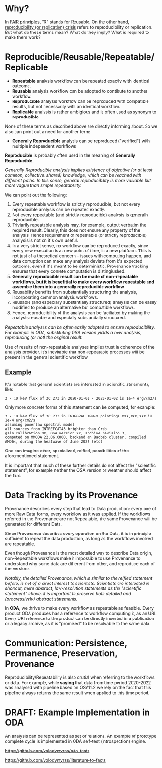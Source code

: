 # Why?

In [FAIR principles](https://www.go-fair.org/fair-principles/), "R" stands for Reusable. On the other hand, [reproducibility (or replication) crisis](https://en.wikipedia.org/wiki/Replication_crisis) refers to reproducibility or replication. But what do these terms mean? What do they imply? What is required to make them work?

# Reproducible/Reusable/Repeatable/Replicable

* __Repeatable__ analysis workflow can be repeated exactly with identical outcome.
* __Reusable__ analysis workflow can be adopted to contibute to another workflow.
* __Reproducible__ analysis workflow can be reproduced with compatible results, but not necessarily with an identical workflow.
* __Replicable__ analysis is rather ambigious and is often used as synonym to **reproducible**

None of these terms as described above are directly informing about. So we also can point out a need for another term:

* __Generally Reproducible__ analysis can be reproduced ("verified") with multiple independent workflows

**Reproducible** is probably often used in the meaning of **Generally Reproducible**.


*Generally Reproducible analysis implies existence of objective (or at least common, collective, shared) knowledge, which can be reached with different paths. In this sense, general reproducibility is more valuable but more vague than simple repeatablility.*

We can point out the following:

1. Every repeatable workflow is strictly reproducible, but not every reproducible analysis can be repeated exactly.
1. Not every repeatable (and strictly reproducible) analysis is generally reproducible.
1. Triviarily repeatable analysis may, for example, output verbatim the required result. Clearly, this does not ensure any property of the analysis. Hence requirement of repeatable (or strictly reproducible) analysis is not on it's own useful.
1. In a very strict sense, no workflow can be reproduced exactly, since every new execution is at new point of time, in a new platform. This is not just of a theoretical concern - issues with computing happen, and data corruption can make any analysis deviate from it's expected outcome, even if it's meant to be deterministic. Provenance tracking ensures that every conrete computation is distingiushed.
1. **Generally reproducible result can be made of non-repeatable workflows, but it is benefitial to make every workflow repeatable and assemble them into a generally reproducible workflow**
1. Reusability benefits from substantially structuring the analysis, incorporating common analysis workflows.
1. Reusable (and especially substantially structured) analysis can be easily modified to produce an alternative but compatible workflows.
1. Hence, reproducibility of the analysis can be faciliated by making the analysis reusable and especially substantially structured.

*Repeatable analyses can be often easily adopted to ensure reproducibility. For example in ODA, substituting OSA version yields a new analysis, reproducing (or not) the original result.*

Use of results of non-repeatable analyses implies trust in coherence of the analysis provider. It's inevitable that non-repeatable processes will be present in the general scientific workflow. 

## Example

It's notable that general scientists are interested in scientific statements, like:

```
3 - 10 keV flux of 3C 273 in 2020-01-01 - 2020-01-02 is 1e-4 erg/cm2/s
```

Only more concrete forms of this statement can be computed, for example: 

```
3 - 10 keV flux of 3C 273 in INTEGRAL JEM-X pointings XXX,XXX,XXX is 1e-4 erg/cm2/s 
assuming powerlaw spectral model
all sources from INTREFCAT43 brighter than Crab
gain calibration XX, OSA version YY, archive revision 3, 
computed on MMODA 22.06.0000, backend on Baobab cluster, compiled AMD64, during the heatwave of June 2022 (etc)
```

One can imagine other, specialized, reified, possibilities of the aforementioned statement.

It is important that much of these further details do not affect the "scientific statement", for example neither the OSA version or weather should affect the flux.

# Data Tracking by its Provenance

Provenance describes every step that lead to Data production: every one of more Raw Data forms, every workflow as it was applied.
If the workflows referred in the Provenance are not Repeatable, the same Provenance will be generated for different Data.

Since Provenance describes every operation on the Data, it is in principle sufficient to repeat the data production, as long as the workflows involved are repeatable.

Even though Provenance is the most detailed way to describe Data origin, non-Repeatable workflows make it impossible to use Provenance to understand why some data are different from other, and reproduce each of the versions.



*Notably, the detailed Provenance, which is similar to the reified statement before, is not of a direct interest to scientists. Scientists are interested in shortcut, more abstract, low-resolution statements as the "scientific statement" above. It is important to preserve both detailed and (progressively) abstract statements.*

In **ODA**,  we thrive to make every workflow as repeatable as feasible. Every product ODA produces has a reference to workflow computing it, as an URI. Every URI reference to the product can be directly inserted in a publication or a legacy archive, as it is "promised" to be resolvable to the same data.

# Communication: Persistence, Permanence, Preservation, Provenance

Reproducibility/Repeatability is also crutial when referring to the workflows or data. For example, while **saying** that data from time period 2020-2022 was analysed with pipeline based on OSA11.2 we rely on the fact that this pipeline always returns the same result when applied to this time period.

# DRAFT: Example Implementation in ODA

An analysis can be represented as set of relations. An example of prototype complete cycle is implemented in ODA self-test (introspection) engine.

https://github.com/volodymyrss/oda-tests

https://github.com/volodymyrss/literature-to-facts
